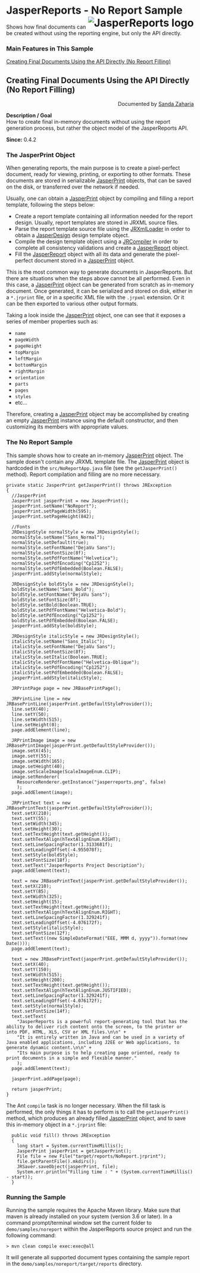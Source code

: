 
# <a name='top'>JasperReports</a> - No Report Sample <img src="https://jasperreports.sourceforge.net/resources/jasperreports.svg" alt="JasperReports logo" style="float:right"/>

Shows how final documents can be created without using the reporting engine, but only the API directly.

### Main Features in This Sample

[Creating Final Documents Using the API Directly (No Report Filling)](#noreport)

## Creating Final Documents Using the API Directly (No Report Filling)
<div style="text-align:right; width:100%">Documented by <a href='mailto:shertage@users.sourceforge.net'>Sanda Zaharia</a></div>

**Description / Goal**\
How to create final in-memory documents without using the report generation process, but rather the object model of the JasperReports API.

**Since:** 0.4.2

### The JasperPrint Object

When generating reports, the main purpose is to create a pixel-perfect document, ready for viewing, printing, or exporting to other formats. These documents are stored in serializable [JasperPrint](https://jasperreports.sourceforge.net/api/net/sf/jasperreports/engine/JasperPrint.html) objects, that can be saved on the disk, or transferred over the network if needed.

Usually, one can obtain a [JasperPrint](https://jasperreports.sourceforge.net/api/net/sf/jasperreports/engine/JasperPrint.html) object by compiling and filling a report template, following the steps below:

- Create a report template containing all information needed for the report design. Usually, report templates are stored in JRXML source files.
- Parse the report template source file using the [JRXmlLoader](https://jasperreports.sourceforge.net/api/net/sf/jasperreports/engine/xml/JRXmlLoader.html) in order to obtain a [JasperDesign](https://jasperreports.sourceforge.net/api/net/sf/jasperreports/engine/design/JasperDesign.html) design template object.
- Compile the design template object using a [JRCompiler](https://jasperreports.sourceforge.net/api/net/sf/jasperreports/engine/design/JRCompiler.html) in order to complete all consistency validations and create a [JasperReport](https://jasperreports.sourceforge.net/api/net/sf/jasperreports/engine/JasperReport.html) object.
- Fill the [JasperReport](https://jasperreports.sourceforge.net/api/net/sf/jasperreports/engine/JasperReport.html) object with all its data and generate the pixel-perfect document stored in a [JasperPrint](https://jasperreports.sourceforge.net/api/net/sf/jasperreports/engine/JasperPrint.html) object.

This is the most common way to generate documents in JasperReports. But there are situations when the steps above cannot be all performed. Even in this case, a [JasperPrint](https://jasperreports.sourceforge.net/api/net/sf/jasperreports/engine/JasperPrint.html) object can be generated from scratch as in-memory document. Once generated, it can be serialized and stored on disk, either in a `*.jrprint` file, or in a specific XML file with the `.jrpxml` extension. Or it can be then exported to various other output formats.

Taking a look inside the [JasperPrint](https://jasperreports.sourceforge.net/api/net/sf/jasperreports/engine/JasperPrint.html) object, one can see that it exposes a series of member properties such as:

- `name`
- `pageWidth`
- `pageHeight`
- `topMargin`
- `leftMargin`
- `bottomMargin`
- `rightMargin`
- `orientation`
- `parts`
- `pages`
- `styles`
- etc...

Therefore, creating a [JasperPrint](https://jasperreports.sourceforge.net/api/net/sf/jasperreports/engine/JasperPrint.html) object may be accomplished by creating an empty [JasperPrint](https://jasperreports.sourceforge.net/api/net/sf/jasperreports/engine/JasperPrint.html) instance using the default constructor, and then customizing its members with appropriate values.

### The No Report Sample

This sample shows how to create an in-memory [JasperPrint](https://jasperreports.sourceforge.net/api/net/sf/jasperreports/engine/JasperPrint.html) object. The sample doesn't contain any JRXML template file. The [JasperPrint](https://jasperreports.sourceforge.net/api/net/sf/jasperreports/engine/JasperPrint.html) object is hardcoded in the `src/NoReportApp.java` file (see the `getJasperPrint()` method).
Report compilation and filling are no more necessary.
```
private static JasperPrint getJasperPrint() throws JRException
{
  //JasperPrint
  JasperPrint jasperPrint = new JasperPrint();
  jasperPrint.setName("NoReport");
  jasperPrint.setPageWidth(595);
  jasperPrint.setPageHeight(842);

  //Fonts
  JRDesignStyle normalStyle = new JRDesignStyle();
  normalStyle.setName("Sans_Normal");
  normalStyle.setDefault(true);
  normalStyle.setFontName("DejaVu Sans");
  normalStyle.setFontSize(8f);
  normalStyle.setPdfFontName("Helvetica");
  normalStyle.setPdfEncoding("Cp1252");
  normalStyle.setPdfEmbedded(Boolean.FALSE);
  jasperPrint.addStyle(normalStyle);

  JRDesignStyle boldStyle = new JRDesignStyle();
  boldStyle.setName("Sans_Bold");
  boldStyle.setFontName("DejaVu Sans");
  boldStyle.setFontSize(8f);
  boldStyle.setBold(Boolean.TRUE);
  boldStyle.setPdfFontName("Helvetica-Bold");
  boldStyle.setPdfEncoding("Cp1252");
  boldStyle.setPdfEmbedded(Boolean.FALSE);
  jasperPrint.addStyle(boldStyle);

  JRDesignStyle italicStyle = new JRDesignStyle();
  italicStyle.setName("Sans_Italic");
  italicStyle.setFontName("DejaVu Sans");
  italicStyle.setFontSize(8f);
  italicStyle.setItalic(Boolean.TRUE);
  italicStyle.setPdfFontName("Helvetica-Oblique");
  italicStyle.setPdfEncoding("Cp1252");
  italicStyle.setPdfEmbedded(Boolean.FALSE);
  jasperPrint.addStyle(italicStyle);

  JRPrintPage page = new JRBasePrintPage();

  JRPrintLine line = new JRBasePrintLine(jasperPrint.getDefaultStyleProvider());
  line.setX(40);
  line.setY(50);
  line.setWidth(515);
  line.setHeight(0);
  page.addElement(line);

  JRPrintImage image = new JRBasePrintImage(jasperPrint.getDefaultStyleProvider());
  image.setX(45);
  image.setY(55);
  image.setWidth(165);
  image.setHeight(40);
  image.setScaleImage(ScaleImageEnum.CLIP);
  image.setRenderer(
    ResourceRenderer.getInstance("jasperreports.png", false)
    );
  page.addElement(image);

  JRPrintText text = new JRBasePrintText(jasperPrint.getDefaultStyleProvider());
  text.setX(210);
  text.setY(55);
  text.setWidth(345);
  text.setHeight(30);
  text.setTextHeight(text.getHeight());
  text.sethTextAlign(hTextAlignEnum.RIGHT);
  text.setLineSpacingFactor(1.3133681f);
  text.setLeadingOffset(-4.955078f);
  text.setStyle(boldStyle);
  text.setFontSize(18f);
  text.setText("JasperReports Project Description");
  page.addElement(text);

  text = new JRBasePrintText(jasperPrint.getDefaultStyleProvider());
  text.setX(210);
  text.setY(85);
  text.setWidth(325);
  text.setHeight(15);
  text.setTextHeight(text.getHeight());
  text.sethTextAlign(hTextAlignEnum.RIGHT);
  text.setLineSpacingFactor(1.329241f);
  text.setLeadingOffset(-4.076172f);
  text.setStyle(italicStyle);
  text.setFontSize(12f);
  text.setText((new SimpleDateFormat("EEE, MMM d, yyyy")).format(new Date()));
  page.addElement(text);

  text = new JRBasePrintText(jasperPrint.getDefaultStyleProvider());
  text.setX(40);
  text.setY(150);
  text.setWidth(515);
  text.setHeight(200);
  text.setTextHeight(text.getHeight());
  text.sethTextAlign(hTextAlignEnum.JUSTIFIED);
  text.setLineSpacingFactor(1.329241f);
  text.setLeadingOffset(-4.076172f);
  text.setStyle(normalStyle);
  text.setFontSize(14f);
  text.setText(
    "JasperReports is a powerful report-generating tool that has the ability to deliver rich content onto the screen, to the printer or into PDF, HTML, XLS, CSV or XML files.\n\n" +
    "It is entirely written in Java and can be used in a variety of Java enabled applications, including J2EE or Web applications, to generate dynamic content.\n\n" +
    "Its main purpose is to help creating page oriented, ready to print documents in a simple and flexible manner."
    );
  page.addElement(text);

  jasperPrint.addPage(page);

  return jasperPrint;
}
```
The Ant `compile` task is no longer necessary. When the fill task is performed, the only things it has to perform is to call the `getJasperPrint()` method, which produces an already filled [JasperPrint](https://jasperreports.sourceforge.net/api/net/sf/jasperreports/engine/JasperPrint.html) object, and to save this in-memory object in a `*.jrprint` file:
```
  public void fill() throws JRException
  {
    long start = System.currentTimeMillis();
    JasperPrint jasperPrint = getJasperPrint();
    File file = new File("target/reports/NoReport.jrprint");
    file.getParentFile().mkdirs();
    JRSaver.saveObject(jasperPrint, file);
    System.err.println("Filling time : " + (System.currentTimeMillis() - start));
  }
```
### Running the Sample

Running the sample requires the Apache Maven library. Make sure that maven is already installed on your system (version 3.6 or later).
In a command prompt/terminal window set the current folder to `demo/samples/noreport` within the JasperReports source project and run the following command:
```
> mvn clean compile exec:exec@all
```
It will generate all supported document types containing the sample report in the `demo/samples/noreport/target/reports` directory.
